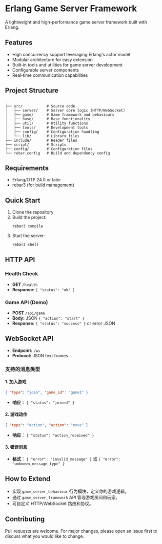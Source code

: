 # Erlang Game Server Framework

A lightweight and high-performance game server framework built with Erlang.

## Features

- High concurrency support leveraging Erlang's actor model
- Modular architecture for easy extension
- Built-in tools and utilities for game server development
- Configurable server components
- Real-time communication capabilities

## Project Structure

```
.
├── src/           # Source code
│   ├── server/    # Server core logic (HTTP/WebSocket)
│   ├── game/      # Game framework and behaviours
│   ├── base/      # Base functionality
│   ├── util/      # Utility functions
│   ├── tools/     # Development tools
│   ├── config/    # Configuration handling
│   └── lib/       # Library files
├── include/       # Header files
├── script/        # Scripts
├── config/        # Configuration files
└── rebar.config   # Build and dependency config
```

## Requirements

- Erlang/OTP 24.0 or later
- rebar3 (for build management)

## Quick Start

1. Clone the repository
2. Build the project:
   ```bash
   rebar3 compile
   ```
3. Start the server:
   ```bash
   rebar3 shell
   ```

## HTTP API

### Health Check
- **GET** `/health`
- **Response:** `{ "status": "ok" }`

### Game API (Demo)
- **POST** `/api/game`
- **Body:** JSON `{ "action": "start" }`
- **Response:** `{ "status": "success" }` or error JSON

## WebSocket API

- **Endpoint:** `/ws`
- **Protocol:** JSON text frames

### 支持的消息类型

#### 1. 加入游戏
```json
{ "type": "join", "game_id": "game1" }
```
- **响应：** `{ "status": "joined" }`

#### 2. 游戏动作
```json
{ "type": "action", "action": "move" }
```
- **响应：** `{ "status": "action_received" }`

#### 3. 错误消息
- **格式：** `{ "error": "invalid_message" }` 或 `{ "error": "unknown_message_type" }`

## How to Extend

- 实现 `game_server_behaviour` 行为模块，定义你的游戏逻辑。
- 通过 `game_server_framework` API 管理游戏房间和玩家。
- 可自定义 HTTP/WebSocket 路由和协议。

## Contributing

Pull requests are welcome. For major changes, please open an issue first to discuss what you would like to change.
